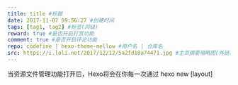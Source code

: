 ```yaml
---
title: title #标题
date: 2017-11-07 09:56:27 #创建时间
tags: [tag1, tag2] #标签(同级)
reward: true #是否开启打赏功能
comment: true #是否开启评论功能
repo: codefine | hexo-theme-mellow #用户名 | 仓库名
src: https://i.loli.net/2017/12/12/5a2fd18a74471.jpg #主页摘要缩略图(外链以及相对资源均可)
---
```




当资源文件管理功能打开后，Hexo将会在你每一次通过 hexo new [layout] <title> 命令创建新文章时自动创建一个文件夹。这个资源文件夹将会有与这个 markdown 文件一样的名字。将所有与你的文章有关的资源放在这个关联文件夹中之后，你可以通过相对路径来引用它们，这样你就得到了一个更简单而且方便得多的工作流。




{% image [url] [alt] [title] [class] %}
<img src="[url]" alt="[alt]" title="[title]" class="[class]">





## 一、抛出问题 ##
## 二、分析原因 ##
## 三、解决方案 ##

# language useage #
```javascript
const a = 1;
console.log(a);
```

```typescript
class {
    public a: number = 1;
    constructor(){
        console.log(a);
    }
}
```

```css
.a {
    border: 1px solid #000;
}
```

<b>😘觉得文章有用？点击下方打赏，鼓励作者更好的写作！</b>
